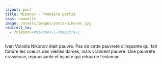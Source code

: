 ```yaml
---
layout: post
title: Nikonov - Première partie
tags: nouvelle
image: /assets/images/posts/nikonov.jpg
redirect_to:
  - /nikonov/#nikonov-1-chapitre-1
---
```




Ivan Volodia Nikonov était pauvre. Pas de cette pauvreté clinquante qui fait fondre les coeurs des vieilles dames,
mais vraiment pauvre. Une pauvreté crasseuse, repoussante et injuste qui retourne l’estomac.

<!--more-->
